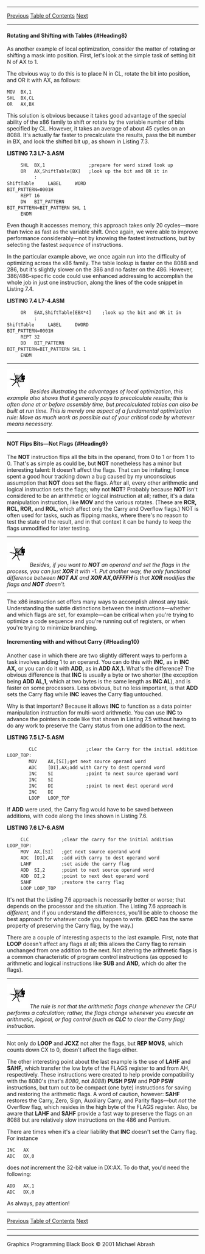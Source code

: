   ------------------------ --------------------------------- --------------------
  [Previous](07-04.html)   [Table of Contents](index.html)   [Next](08-01.html)
  ------------------------ --------------------------------- --------------------

#### Rotating and Shifting with Tables {#Heading8}

As another example of local optimization, consider the matter of
rotating or shifting a mask into position. First, let's look at the
simple task of setting bit N of AX to 1.

The obvious way to do this is to place N in CL, rotate the bit into
position, and OR it with AX, as follows:

    MOV  BX,1
    SHL  BX,CL
    OR   AX,BX

This solution is obvious because it takes good advantage of the special
ability of the x86 family to shift or rotate by the variable number of
bits specified by CL. However, it takes an average of about 45 cycles on
an 8088. It's actually far faster to precalculate the results, pass the
bit number in BX, and look the shifted bit up, as shown in Listing 7.3.

**LISTING 7.3 L7-3.ASM**

         SHL  BX,1                ;prepare for word sized look up
         OR   AX,ShiftTable[BX]   ;look up the bit and OR it in
              :
    ShiftTable     LABEL     WORD
    BIT_PATTERN=0001H
         REPT 16
         DW   BIT_PATTERN
    BIT_PATTERN=BIT_PATTERN SHL 1
         ENDM

Even though it accesses memory, this approach takes only 20 cycles—more
than twice as fast as the variable shift. Once again, we were able to
improve performance considerably—not by knowing the fastest
instructions, but by selecting the fastest *sequence* of instructions.

In the particular example above, we once again run into the difficulty
of optimizing across the x86 family. The table lookup is faster on the
8088 and 286, but it's slightly slower on the 386 and no faster on the
486. However, 386/486-specific code could use enhanced addressing to
accomplish the whole job in just one instruction, along the lines of the
code snippet in Listing 7.4.

**LISTING 7.4 L7-4.ASM**

         OR   EAX,ShiftTable[EBX*4]    ;look up the bit and OR it in
              :
    ShiftTable     LABEL     DWORD
    BIT_PATTERN=0001H
         REPT 32
         DD   BIT_PATTERN
    BIT_PATTERN=BIT_PATTERN SHL 1
         ENDM

  ------------------- ------------------------------------------------------------------------------------------------------------------------------------------------------------------------------------------------------------------------------------------------------------------------------------------------------------------------------------------------------------------------------------------------
  ![](images/i.jpg)   *Besides illustrating the advantages of local optimization, this example also shows that it generally pays to precalculate results; this is often done at or before assembly time, but precalculated tables can also be built at run time. This is merely one aspect of a fundamental optimization rule: Move as much work as possible out of your critical code by whatever means necessary.*
  ------------------- ------------------------------------------------------------------------------------------------------------------------------------------------------------------------------------------------------------------------------------------------------------------------------------------------------------------------------------------------------------------------------------------------

#### NOT Flips Bits—Not Flags {#Heading9}

The **NOT** instruction flips all the bits in the operand, from 0 to 1
or from 1 to 0. That's as simple as could be, but **NOT** nonetheless
has a minor but interesting talent: It doesn't affect the flags. That
can be irritating; I once spent a good hour tracking down a bug caused
by my unconscious assumption that **NOT** does set the flags. After all,
every other arithmetic and logical instruction sets the flags; why not
**NOT**? Probably because **NOT** isn't considered to be an arithmetic
or logical instruction at all; rather, it's a data manipulation
instruction, like **MOV** and the various rotates. (These are **RCR,
RCL, ROR,** and **ROL,** which affect only the Carry and Overflow
flags.) NOT is often used for tasks, such as flipping masks, where
there's no reason to test the state of the result, and in that context
it can be handy to keep the flags unmodified for later testing.

  ------------------- ------------------------------------------------------------------------------------------------------------------------------------------------------------------------------------------------------------------------------------------------------------------
  ![](images/i.jpg)   *Besides, if you want to **NOT** an operand and set the flags in the process, you can just **XOR** it with -1. Put another way, the only functional difference between **NOT AX** and **XOR AX,0FFFFH** is that **XOR** modifies the flags and **NOT** doesn't.*
  ------------------- ------------------------------------------------------------------------------------------------------------------------------------------------------------------------------------------------------------------------------------------------------------------

The x86 instruction set offers many ways to accomplish almost any task.
Understanding the subtle distinctions between the instructions—whether
and which flags are set, for example—can be critical when you're trying
to optimize a code sequence and you're running out of registers, or when
you're trying to minimize branching.

#### Incrementing with and without Carry {#Heading10}

Another case in which there are two slightly different ways to perform a
task involves adding 1 to an operand. You can do this with **INC,** as
in **INC AX,** or you can do it with **ADD,** as in **ADD AX,1.** What's
the difference? The obvious difference is that **INC** is usually a byte
or two shorter (the exception being **ADD AL,1,** which at two bytes is
the same length as **INC AL**), and is faster on some processors. Less
obvious, but no less important, is that **ADD** sets the Carry flag
while **INC** leaves the Carry flag untouched.

Why is that important? Because it allows **INC** to function as a data
pointer manipulation instruction for multi-word arithmetic. You can use
**INC** to advance the pointers in code like that shown in Listing 7.5
without having to do any work to preserve the Carry status from one
addition to the next.

**LISTING 7.5 L7-5.ASM**

            CLC                  ;clear the Carry for the initial addition
    LOOP_TOP:
            MOV    AX,[SI];get next source operand word
            ADC    [DI],AX;add with Carry to dest operand word
            INC    SI            ;point to next source operand word
            INC    SI
            INC    DI            ;point to next dest operand word
            INC    DI
            LOOP   LOOP_TOP

If **ADD** were used, the Carry flag would have to be saved between
additions, with code along the lines shown in Listing 7.6.

**LISTING 7.6 L7-6.ASM**

         CLC            ;clear the carry for the initial addition
    LOOP_TOP:
         MOV  AX,[SI]   ;get next source operand word
         ADC  [DI],AX   ;add with carry to dest operand word
         LAHF           ;set aside the carry flag
         ADD  SI,2      ;point to next source operand word
         ADD  DI,2      ;point to next dest operand word
         SAHF           ;restore the carry flag
         LOOP LOOP_TOP

It's not that the Listing 7.6 approach is necessarily better or worse;
that depends on the processor and the situation. The Listing 7.6
approach is *different,* and if you understand the differences, you'll
be able to choose the best approach for whatever code you happen to
write. (**DEC** has the same property of preserving the Carry flag, by
the way.)

There are a couple of interesting aspects to the last example. First,
note that **LOOP** doesn't affect any flags at all; this allows the
Carry flag to remain unchanged from one addition to the next. Not
altering the arithmetic flags is a common characteristic of program
control instructions (as opposed to arithmetic and logical instructions
like **SUB** and **AND,** which do alter the flags).

  ------------------- ------------------------------------------------------------------------------------------------------------------------------------------------------------------------------------------------------------------------------------------
  ![](images/i.jpg)   *The rule is not that the arithmetic flags change whenever the CPU performs a calculation; rather, the flags change whenever you execute an arithmetic, logical, or flag control (such as **CLC** to clear the Carry flag) instruction.*
  ------------------- ------------------------------------------------------------------------------------------------------------------------------------------------------------------------------------------------------------------------------------------

Not only do **LOOP** and **JCXZ** not alter the flags, but **REP MOVS**,
which counts down CX to 0, doesn't affect the flags either.

The other interesting point about the last example is the use of
**LAHF** and **SAHF,** which transfer the low byte of the FLAGS register
to and from AH, respectively. These instructions were created to help
provide compatibility with the 8080's (that's *8080*, not *8088*)
**PUSH** **PSW** and **POP PSW** instructions, but turn out to be
compact (one byte) instructions for saving and restoring the arithmetic
flags. A word of caution, however: **SAHF** restores the Carry, Zero,
Sign, Auxiliary Carry, and Parity flags—but *not* the Overflow flag,
which resides in the high byte of the FLAGS register. Also, be aware
that **LAHF** and **SAHF** provide a fast way to preserve the flags on
an 8088 but are relatively slow instructions on the 486 and Pentium.

There are times when it's a clear liability that **INC** doesn't set the
Carry flag. For instance

    INC   AX
    ADC   DX,0

does *not* increment the 32-bit value in DX:AX. To do that, you'd need
the following:

    ADD   AX,1
    ADC   DX,0

As always, pay attention!

  ------------------------ --------------------------------- --------------------
  [Previous](07-04.html)   [Table of Contents](index.html)   [Next](08-01.html)
  ------------------------ --------------------------------- --------------------

* * * * *

Graphics Programming Black Book © 2001 Michael Abrash
